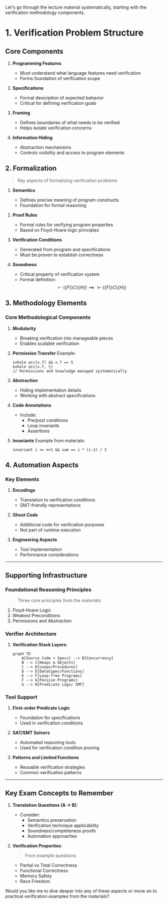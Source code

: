 Let's go through the lecture material systematically, starting with the verification methodology components.

# 1. Verification Problem Structure

## Core Components 
1. **Programming Features**
   - Must understand what language features need verification
   - Forms foundation of verification scope

2. **Specifications**
   - Formal description of expected behavior
   - Critical for defining verification goals

3. **Framing**
   - Defines boundaries of what needs to be verified
   - Helps isolate verification concerns

4. **Information Hiding**
   - Abstraction mechanisms
   - Controls visibility and access to program elements

## 2. Formalization

> Key aspects of formalizing verification problems

1. **Semantics**
   - Defines precise meaning of program constructs
   - Foundation for formal reasoning

2. **Proof Rules**
   - Formal rules for verifying program properties
   - Based on Floyd-Hoare logic principles

3. **Verification Conditions**
   - Generated from program and specifications
   - Must be proven to establish correctness

4. **Soundness**
   - Critical property of verification system
   - Formal definition: $$\vdash \{\{ F \}\} C \{\{ H \}\} \implies \models \{\{ F \}\} C \{\{ H \}\}$$

## 3. Methodology Elements

### Core Methodological Components
1. **Modularity**
   - Breaking verification into manageable pieces
   - Enables scalable verification

2. **Permission Transfer**
   Example:
   ```
   inhale acc(x.f) && x.f == 5
   exhale acc(x.f, ½)
   // Permissions and knowledge managed systematically
   ```

3. **Abstraction**
   - Hiding implementation details
   - Working with abstract specifications

4. **Code Annotations**
   - Include:
     - Pre/post conditions
     - Loop invariants
     - Assertions

5. **Invariants**
   Example from materials:
   ```
   invariant i <= n+1 && sum == i * (i-1) / 2
   ```

## 4. Automation Aspects

### Key Elements
1. **Encodings**
   - Translation to verification conditions
   - SMT-friendly representations

2. **Ghost Code**
   - Additional code for verification purposes
   - Not part of runtime execution

3. **Engineering Aspects**
   - Tool implementation
   - Performance considerations

---

## Supporting Infrastructure

### Foundational Reasoning Principles
> Three core principles from the materials:

1. Floyd-Hoare Logic
2. Weakest Preconditions
3. Permissions and Abstraction

### Verifier Architecture
1. **Verification Stack Layers**:
   ```mermaid
   graph TD
       A[Source Code + Specs] --> B[Concurrency]
       B --> C[Heaps & Objects]
       C --> D[Loops/Procedures]
       D --> E[Datatypes/Functions]
       E --> F[Loop-free Programs]
       F --> G[Passive Programs]
       G --> H[Predicate Logic SMT]
   ```

### Tool Support
1. **First-order Predicate Logic**
   - Foundation for specifications
   - Used in verification conditions

2. **SAT/SMT Solvers**
   - Automated reasoning tools
   - Used for verification condition proving

3. **Patterns and Limited Functions**
   - Reusable verification strategies
   - Common verification patterns

---

## Key Exam Concepts to Remember

1. **Translation Questions (A → B)**:
   - Consider:
     - Semantics preservation
     - Verification technique applicability
     - Soundness/completeness proofs
     - Automation approaches

2. **Verification Properties**:
   > From example questions:
   - Partial vs Total Correctness
   - Functional Correctness
   - Memory Safety
   - Race Freedom

Would you like me to dive deeper into any of these aspects or move on to practical verification examples from the materials?